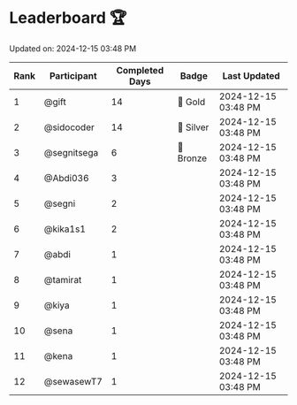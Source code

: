 # Leaderboard 🏆

Updated on: 2024-12-15 03:48 PM

| Rank | Participant       | Completed Days | Badge      | Last Updated         |
|------|-------------------|----------------|------------|----------------------|
| 1    | @gift             | 14             | 🏅 Gold     | 2024-12-15 03:48 PM |
| 2    | @sidocoder        | 14             | 🥈 Silver   | 2024-12-15 03:48 PM |
| 3    | @segnitsega       | 6              | 🥉 Bronze   | 2024-12-15 03:48 PM |
| 4    | @Abdi036          | 3              |            | 2024-12-15 03:48 PM |
| 5    | @segni            | 2              |            | 2024-12-15 03:48 PM |
| 6    | @kika1s1          | 2              |            | 2024-12-15 03:48 PM |
| 7    | @abdi             | 1              |            | 2024-12-15 03:48 PM |
| 8    | @tamirat          | 1              |            | 2024-12-15 03:48 PM |
| 9    | @kiya             | 1              |            | 2024-12-15 03:48 PM |
| 10   | @sena             | 1              |            | 2024-12-15 03:48 PM |
| 11   | @kena             | 1              |            | 2024-12-15 03:48 PM |
| 12   | @sewasewT7        | 1              |            | 2024-12-15 03:48 PM |
